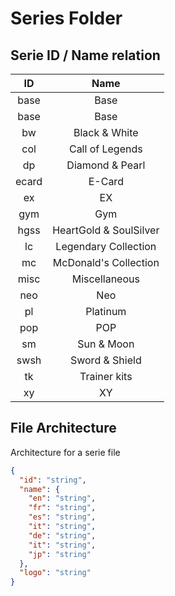 # Series Folder

## Serie ID / Name relation

| ID    | Name                   |
| :---: | :--------------------: |
| base  | Base                   |
| base  | Base                   |
| bw    | Black & White          |
| col   | Call of Legends        |
| dp    | Diamond & Pearl        |
| ecard | E-Card                 |
| ex    | EX                     |
| gym   | Gym                    |
| hgss  | HeartGold & SoulSilver |
| lc    | Legendary Collection   |
| mc    | McDonald's Collection  |
| misc  | Miscellaneous          |
| neo   | Neo                    |
| pl    | Platinum               |
| pop   | POP                    |
| sm    | Sun & Moon             |
| swsh  | Sword & Shield         |
| tk    | Trainer kits           |
| xy    | XY                     |

## File Architecture

Architecture for a serie file

```json
{
  "id": "string",
  "name": {
    "en": "string",
    "fr": "string",
    "es": "string",
    "it": "string",
    "de": "string",
    "it": "string",
    "jp": "string"
  },
  "logo": "string"
}
```
